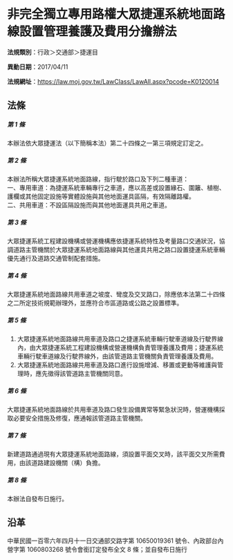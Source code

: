 # 非完全獨立專用路權大眾捷運系統地面路線設置管理養護及費用分擔辦法



**法規類別**：行政＞交通部＞捷運目

**異動日期**：2017/04/11  

**法規網址**：https://law.moj.gov.tw/LawClass/LawAll.aspx?pcode=K0120014



## 法條
##### 第 1 條
本辦法依大眾捷運法（以下簡稱本法）第二十四條之一第三項規定訂定之。

##### 第 2 條
本辦法所稱大眾捷運系統地面路線，指行駛於路口及下列二種車道：  
一、專用車道：為捷運系統車輛專行之車道，應以高差或設置緣石、圍籬、植樹、護欄或其他固定設施等實體設施與其他地面運具區隔，有效隔離路權。  
二、共用車道：不設區隔設施而與其他地面運具共用之車道。

##### 第 3 條
大眾捷運系統工程建設機構或營運機構應依捷運系統特性及考量路口交通狀況，協調道路主管機關於大眾捷運系統地面路線與其他運具共用之路口設置捷運系統車輛優先通行及道路交通管制配套措施。

##### 第 4 條
大眾捷運系統地面路線共用車道之坡度、彎度及交叉路口，除應依本法第二十四條之二所定技術規範辦理外，並應符合市區道路或公路之設置標準。

##### 第 5 條
1. 大眾捷運系統地面路線共用車道及路口之捷運系統車輛行駛車道線及行駛界線內，由大眾捷運系統工程建設機構或營運機構負責管理養護及費用；捷運系統車輛行駛車道線及行駛界線外，由該管道路主管機關負責管理養護及費用。
1. 大眾捷運系統地面路線共用車道及路口進行設施增減、移置或更動等維護與管理時，應先徵得該管道路主管機關同意。

##### 第 6 條
大眾捷運系統地面路線於共用車道及路口發生設備異常等緊急狀況時，營運機構採取必要安全措施及修復，應通報該管道路主管機關。

##### 第 7 條
新建道路通過現有大眾捷運系統地面路線，須設置平面交叉時，該平面交叉所需費用，由該道路建設機關（構）負擔。

##### 第 8 條
本辦法自發布日施行。

## 沿革
中華民國一百零六年四月十一日交通部交路字第 10650019361  號令、內政部台內營字第 1060803268 號令會銜訂定發布全文 8  條；並自發布日施行
